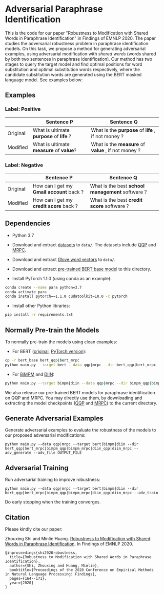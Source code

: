 # Adversarial Paraphrase Identification

This is the code for our paper "Robustness to Modification with Shared Words in Paraphrase Identification" in Findings of EMNLP 2020.
The paper studies the adversarial robustness problem in paraphrase identification models.
On this task, we propose a method for generating adversarial examples, using adversarial modification with *shared words* (words shared by both two sentences in paraphrase identification). 
Our method has two stages to query the target model and find optimal positions for word substitution and optimal substitution words respectively, where the candidate substitution words are generated using the BERT masked language model. 
See examples below:

## Examples

### Label: Positive

|          | Sentence P                                  | Sentence Q                                            |
| -------- | ------------------------------------------- | ----------------------------------------------------- |
| Original | What is ultimate **purpose** of **life** ?  | What is the **purpose** of **life** , if not money ?  |
| Modified | What is ultimate **measure** of **value**? | What is the **measure** of **value** , if not money ? |

### Label: Negative

|          | Sentence P                            | Sentence Q                                    |
| -------- | ------------------------------------- | --------------------------------------------- |
| Original | How can I get my **Gmail account** back ? | What is the best **school management** software ? |
| Modified | How can I get my **credit score** back ?  | What is the best **credit score** software ?      |





## Dependencies

* Python 3.7

* Download and extract [datasets](https://drive.google.com/file/d/1M1-vbDyqtL5ITAl0NuxgxPCixa9uFO3z/view?usp=sharing) to `data/`. The datasets include [QQP](https://www.quora.com/q/quoradata/First-Quora-Dataset-Release-Question-Pairs) and [MRPC](https://www.microsoft.com/en-us/download/details.aspx?id=52398).

* Download and extract [Glove word vectors](http://nlp.stanford.edu/data/glove.840B.300d.zip) to `data/`.

* Download and extract [pre-trained BERT base model](https://drive.google.com/file/d/1v84IQkuGNccwLzHyg3hl52U5ZsMT8ydV/view?usp=sharing) to this directory.

* Install PyTorch 1.1.0 (using conda as an example):

```bash
conda create --name para python=3.7
conda activate para
conda install pytorch==1.1.0 cudatoolkit=10.0 -c pytorch
```

* Install other Python libraries:

```bash
pip install -r requirements.txt
```

## Normally Pre-train the Models

To normally pre-train the models using clean examples:

* For BERT ([original](https://github.com/google-research/bert), [PyTorch version](https://github.com/huggingface/transformers)):

```bash
cp -r bert_base bert_qqp|bert_mrpc
python main.py --target bert --data qqp|mrpc --dir bert_qqp|bert_mrpc --pre_train
```

* For [BiMPM](https://github.com/zhiguowang/BiMPM) and [DIIN](https://github.com/YichenGong/Densely-Interactive-Inference-Network):

```bash
python main.py --target bimpm|diin --data qqp|mrpc --dir bimpm_qqp|bimpm_mrpc|diin_qqp|diin_mrpc --pre_train
```

We also release our pre-trained BERT models for paraphrase identification on QQP and MRPC. You may directly use them, by downloading and extracting the model checkpoints ([QQP](https://drive.google.com/file/d/1NdnDttXKNFvQy0vDk_KPiGBwmmYd3KEJ/view?usp=sharing) and [MRPC](https://drive.google.com/file/d/1YWlt4AFyi5aG_v7eJAtr1KWZq6xJ7foK/view?usp=sharing)) to the current directory.

## Generate Adversarial Examples

Generate adversarial examples to evaluate the robustness of the models to our proposed adversarial modifications:

```
python main.py --data qqp|mrpc --target bert|bimpm|diin --dir bert_qqp|bert_mrpc|bimpm_qqp|bimpm_mrpc|diin_qqp|diin_mrpc --adv_generate --adv_file OUTPUT_FILE
```

## Adversarial Training

Run adversarial training to improve robustness:

```
python main.py --data qqp|mrpc --target bert|bimpm|diin --dir bert_qqp|bert_mrpc|bimpm_qqp|bimpm_mrpc|diin_qqp|diin_mrpc --adv_train
```

Do early stopping when the training converges.

## Citation

Please kindly cite our paper:

Zhouxing Shi and Minlie Huang. [Robustness to Modification with Shared Words in Paraphrase Identification](https://aclanthology.org/2020.findings-emnlp.16.pdf). In Findings of EMNLP 2020.

```
@inproceedings{shi2020robustness,
  title={Robustness to Modification with Shared Words in Paraphrase Identification},
  author={Shi, Zhouxing and Huang, Minlie},
  booktitle={Proceedings of the 2020 Conference on Empirical Methods in Natural Language Processing: Findings},
  pages={164--171},
  year={2020}
}
```
